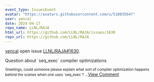 ```yaml
---
event_type: IssuesEvent
avatar: "https://avatars.githubusercontent.com/u/51803564?"
user: yencal
date: 2024-04-17
repo_name: LLNL/RAJA
html_url: https://github.com/LLNL/RAJA/issues/1630
repo_url: https://github.com/LLNL/RAJA
---
```


<a href='https://github.com/yencal' target='_blank'>yencal</a> open issue <a href='https://github.com/LLNL/RAJA/issues/1630' target='_blank'>LLNL/RAJA#1630</a>.

<p>Question about `seq_exec` compiler optimizations</p><small>Greetings, could someone please explain what sort of compiler optimization happens behind the scenes when one uses `seq_exec`?...</small><a href='https://github.com/LLNL/RAJA/issues/1630' target='_blank'>View Comment</a>